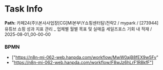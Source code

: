 # Task Info

**Path:** 카페24(주)\본사사업장\[CG]MI본부\Y쇼핑센터팀\전략2 / mypark / [273944] 유튜브 쇼핑 성과 지표 관리 _ 업체별 월별 목표 및 실매출 세일즈포스 기회 내 적재 / 2025-08-01_00-00-00

### BPMN
- ["https://n8n-mi-062-web.hanpda.com/workflow/MwW0ajB8fEX9w5Fv"
- "https://n8n-mi-062-web.hanpda.com/workflow/F8wJz6hLrF1R8kfF"]

